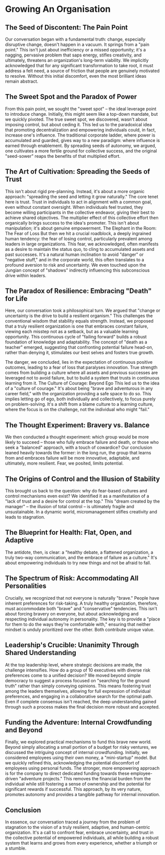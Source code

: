 # Growing An Organisation

## The Seed of Discontent: The Pain Point

Our conversation began with a fundamental truth: change, especially disruptive change, doesn't happen in a vacuum. It springs from a "pain point." This isn't just about inefficiency or a missed opportunity; it's a nagging, pervasive problem that saps energy, stifles creativity, and ultimately, threatens an organization's long-term viability. We implicitly acknowledged that for any significant transformation to take root, it must address a felt need, a source of friction that people are genuinely motivated to resolve. Without this initial discomfort, even the most brilliant ideas remain abstract.

## The Sweet Spot and the Paradox of Power

From this pain point, we sought the "sweet spot" – the ideal leverage point to introduce change. Initially, this might seem like a top-down mandate, but we quickly pivoted. The true sweet spot, we discovered, wasn't about imposing control, but about ceding it. This led us to the paradoxical idea that promoting decentralization and empowering individuals could, in fact, increase one's influence. The traditional corporate ladder, where power is accumulated and guarded, gives way to a new paradigm: where influence is earned through enablement. By spreading seeds of autonomy, we argued, one cultivates a more fertile ground for collective success, and the original "seed-sower" reaps the benefits of that multiplied effort.

## The Art of Cultivation: Spreading the Seeds of Trust

This isn't about rigid pre-planning. Instead, it's about a more organic approach: "spreading the seed and letting it grow naturally." The core tenet here is trust. Trust in individuals to act in alignment with a common goal, even without constant oversight. When individuals feel trusted, they become willing participants in the collective endeavor, giving their best to achieve shared objectives. The multiplier effect of this collective effort then organically brings success to the idea's promoter. This isn't about manipulation; it's about genuine empowerment.
The Elephant in the Room: The Fear of Loss
But then we hit a crucial roadblock, a deeply ingrained human tendency: the fear of losing control, particularly prevalent among leaders in large organizations. This fear, we acknowledged, often manifests as a desire to maintain the status quo, to cling to accumulated assets and past successes. It's a natural human inclination to avoid "danger" or "negative stuff," and in the corporate world, this often translates to a profound aversion to risk and uncertainty. We even touched upon the Jungian concept of "shadows" indirectly influencing this subconscious drive within leaders.

## The Paradox of Resilience: Embracing "Death" for Life

Here, our conversation took a philosophical turn. We argued that "change or uncertainty is the drive to build a resilient organism." This challenges the conventional wisdom that stability equals strength. Instead, we proposed that a truly resilient organization is one that embraces constant failure, viewing each misstep not as a setback, but as a valuable learning opportunity. This continuous cycle of "failing forward" builds a robust foundation of knowledge and adaptability. The concept of "death as a teacher" emerged, suggesting that confronting potential failure head-on, rather than denying it, stimulates our best selves and fosters true growth.

The danger, we concluded, lies in the expectation of continuous positive outcomes, leading to a fear of loss that paralyses innovation. True strength comes from building a culture where all assets and previous successes are leveraged not to avoid failure, but to build a system that trusts in continuous learning from it.
The Culture of Courage: Beyond Ego
This led us to the idea of a "culture of courage." It's about being "brave and adventurous in any career field," with the organization providing a safe space to do so. This implies letting go of ego, both individually and collectively, to focus purely on problem-solving. It's a shift from a blame culture to a learning culture, where the focus is on the challenge, not the individual who might "fail."

## The Thought Experiment: Bravery vs. Balance

We then conducted a thought experiment: which group would be more likely to succeed – those who fully embrace failure and death, or those who seek a "balanced" approach, with a touch of cowardice? Our conclusion leaned heavily towards the former: in the long run, the group that learns from and embraces failure will be more innovative, adaptable, and ultimately, more resilient. Fear, we posited, limits potential.

## The Origins of Control and the Illusion of Stability

This brought us back to the question: why do fear-based cultures and control mechanisms even exist? We identified it as a manifestation of a "lack of trust and a desire for control at the top." This "dream created by the manager" – the illusion of total control – is ultimately fragile and unsustainable. In a dynamic world, micromanagement stifles creativity and leads to stagnation.

## The Blueprint for Health: Flat, Open, and Adaptive

The antidote, then, is clear: a "healthy debate, a flattened organization, a truly two-way communication, and the embrace of failure as a culture." It's about empowering individuals to try new things and not be afraid to fall.

## The Spectrum of Risk: Accommodating All Personalities

Crucially, we recognized that not everyone is naturally "brave." People have inherent preferences for risk-taking. A truly healthy organization, therefore, must accommodate both "brave" and "conservative" tendencies. This isn't about forcing bravery on everyone, but about acknowledging and respecting individual autonomy in personality. The key is to provide a "place for them to do the ways they're comfortable with," ensuring that neither mindset is unduly prioritized over the other. Both contribute unique value.

## Leadership's Crucible: Unanimity Through Shared Understanding

At the top leadership level, where strategic decisions are made, the challenge intensifies. How do a group of 10 executives with diverse risk preferences come to a unified decision? We moved beyond simple democracy to suggest a process focused on "searching for the ground truth" rather than simply conveying opinions. This means fostering trust among the leaders themselves, allowing for full expression of individual preferences, and engaging in a collaborative search for the optimal path. Even if complete consensus isn't reached, the deep understanding gained through such a process makes the final decision more robust and accepted.

## Funding the Adventure: Internal Crowdfunding and Beyond

Finally, we explored practical mechanisms to fund this brave new world. Beyond simply allocating a small portion of a budget for risky ventures, we discussed the intriguing concept of internal crowdfunding. Initially, we considered employees using their own money, a "mini-startup" model. But we quickly refined this, acknowledging the potential discomfort of employees using personal funds. The stronger, more empowering approach is for the company to direct dedicated funding towards these employee-driven "adventure projects." This removes the financial burden from the individual while still fostering a sense of ownership and the potential for significant rewards if successful. This approach, by its very nature, promotes autonomy and provides a tangible pathway for internal innovation.

## Conclusion

In essence, our conversation traced a journey from the problem of stagnation to the vision of a truly resilient, adaptive, and human-centric organization. It's a call to confront fear, embrace uncertainty, and trust in the collective potential of empowered individuals, all while building a robust system that learns and grows from every experience, whether a triumph or a stumble.
